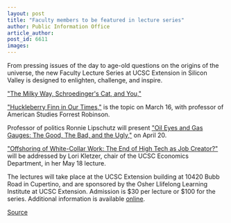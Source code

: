 ```yaml
---
layout: post
title: "Faculty members to be featured in lecture series"
author: Public Information Office
article_author: 
post_id: 6611
images:
---
```


<a name="content" id="content"></a>
<p>
  From pressing issues of the day to age-old questions on the origins of the universe, the new Faculty Lecture Series at UCSC Extension in Silicon Valley is designed to enlighten, challenge, and inspire.
</p><a href="http://www.ucsc-extension.edu/ucsc/public/category/courseDetails.do?method=load&amp;courseId=2997395&amp;selectedCategoryId=1000076&amp;selectedProgramAreaId=1535372&amp;selectedProgramStreamId=2508520">"The Milky Way, Schroedinger's Cat, and You,"</a>
<p>
  <a href="http://www.ucsc-extension.edu/ucsc/public/category/courseDetails.do?method=load&amp;courseId=3015488&amp;selectedCategoryId=1000076&amp;selectedProgramAreaId=1535372&amp;selectedProgramStreamId=2508520">"Huckleberry Finn in Our Times,"</a> is the topic on March 16, with professor of American Studies Forrest Robinson.
</p>
<p>
  Professor of politics Ronnie Lipschutz will present <a href="http://www.ucsc-extension.edu/ucsc/public/category/courseDetails.do?method=load&amp;courseId=3015472&amp;selectedCategoryId=1000076&amp;selectedProgramAreaId=1535372&amp;selectedProgramStreamId=2508520">"Oil Eyes and Gas Gauges: The Good, The Bad, and the Ugly,"</a> on April 20.
</p>
<p>
  <a href="http://www.ucsc-extension.edu/ucsc/public/category/courseDetails.do?method=load&amp;courseId=2994133&amp;selectedCategoryId=1000076&amp;selectedProgramAreaId=1535372&amp;selectedProgramStreamId=2508520">"Offshoring of White-Collar Work: The End of High Tech as Job Creator?"</a> will be addressed by Lori Kletzer, chair of the UCSC Economics Department, in her May 18 lecture.
</p>
<p>
  The lectures will take place at the UCSC Extension building at 10420 Bubb Road in Cupertino, and are sponsored by the Osher Llifelong Learning Institute at UCSC Extension. Admission is $30 per lecture or $100 for the series. Additional information is available <a href="http://www.ucsc-extension.edu/ucsc/news/publicNews.do;jsessionid=1BE74A327DEE084491A41355C042A521?method=displayStory&amp;storyIndex=0">online</a>.
</p>
<p><a href="http://www1.ucsc.edu/currents/05-06/02-13/brief-extension.asp" title="Permalink to brief-extension">Source</a></p>

